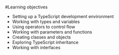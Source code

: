 #Learning objectives

- Setting up a TypeScript development environment
- Working with types and variables
- Using operators to control flow
- Working with parameters and functions
- Creating classes and objects
- Exploring TypeScript inheritance
- Working with interfaces
